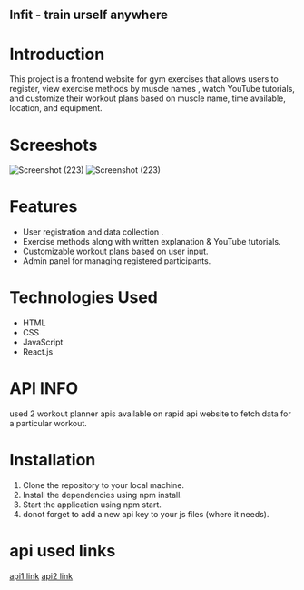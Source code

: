 ## Infit - train urself anywhere


# Introduction
This project is a frontend website for gym exercises that allows users to register, view exercise methods by muscle names , watch YouTube tutorials, and customize their workout plans based on muscle name, time available, location, and equipment.


# Screeshots 
![Screenshot (223)](https://github.com/prince7703/Infit/assets/97835858/f533a830-7d1a-47b4-ab95-2fa1d96c1926)
![Screenshot (223)](https://github.com/prince7703/Infit/assets/97835858/b155361e-a4a9-4350-bb81-ed5fd423223b)



# Features
- User registration and data collection .
- Exercise methods along with written explanation & YouTube tutorials.
- Customizable workout plans based on user input.
- Admin panel for managing registered participants.

# Technologies Used
- HTML
- CSS
- JavaScript
- React.js

# API INFO
used 2 workout planner apis available on rapid api website to fetch data for a particular workout.

# Installation
1. Clone the repository to your local machine.
2. Install the dependencies using npm install.
3. Start the application using npm start.
4. donot forget to add a new api key to your js files (where it needs).

# api used links
[api1 link](https://rapidapi.com/nabeeldev1340/api/workout-planner1)
[api2 link](https://rapidapi.com/naeimsalib/api/work-out-api1)














